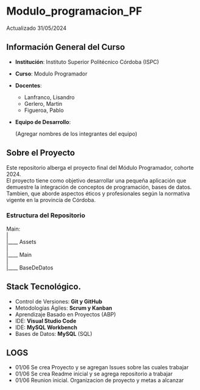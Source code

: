 # Modulo_programacion_PF

 Actualizado 31/05/2024 


## Información General del Curso

- **Institución**: Instituto Superior Politécnico Córdoba (ISPC)
- **Curso**: Modulo Programador
- **Docentes**: 
    - Lanfranco, Lisandro
    - Gerlero, Martin
    - Figueroa, Pablo  

- **Equipo de Desarrollo**:  
   
    (Agregar nombres de los integrantes del equipo)

## Sobre el Proyecto

Este repositorio alberga el proyecto final del Módulo Programador, cohorte 2024.  
El proyecto tiene como objetivo desarrollar una pequeña aplicación que demuestre la integración de conceptos de programación, bases de datos. Tambien, que aborde aspectos éticos y profesionales según la normativa vigente en la provincia de Córdoba.  

### Estructura del Repositorio

Main:  
|  
|____ Assets  
|  
|____ Main  
|  
|____ BaseDeDatos  




## Stack Tecnológico.  

- Control de Versiones: **Git y GitHub**
- Metodologías Ágiles: **Scrum y Kanban**
- Aprendizaje Basado en Proyectos (ABP)
- IDE: **Visual Studio Code**
- IDE: **MySQL Workbench**
- Bases de Datos: **MySQL** (SQL)





## LOGS

- 01/06 Se crea Proyecto y se agregan Issues sobre las cuales trabajar
- 01/06 Se crea Readme inicial y se agrega repositorio a trabajar
- 01/06 Reunion inicial. Organizacion de proyecto y metas a alcanzar
